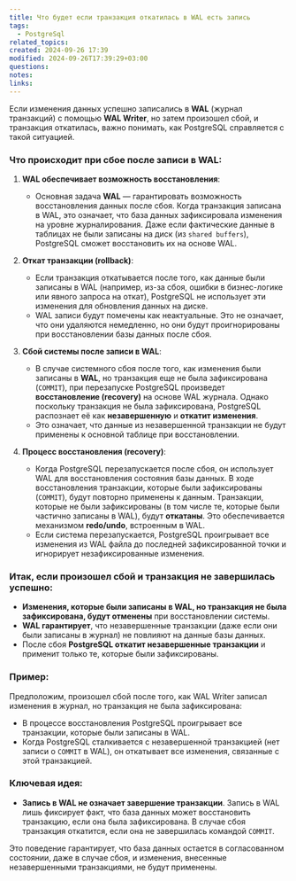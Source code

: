 ```yaml
---
title: Что будет если транзакция откатилась в WAL есть запись
tags:
  - PostgreSql
related_topics: 
created: 2024-09-26 17:39
modified: 2024-09-26T17:39:29+03:00
questions: 
notes: 
links: 
---
```


Если изменения данных успешно записались в **WAL** (журнал транзакций) с помощью **WAL Writer**, но затем произошел сбой, и транзакция откатилась, важно понимать, как PostgreSQL справляется с такой ситуацией.

### Что происходит при сбое после записи в WAL:

1. **WAL обеспечивает возможность восстановления**:
    
    - Основная задача **WAL** — гарантировать возможность восстановления данных после сбоя. Когда транзакция записана в WAL, это означает, что база данных зафиксировала изменения на уровне журналирования. Даже если фактические данные в таблицах не были записаны на диск (из `shared buffers`), PostgreSQL сможет восстановить их на основе WAL.
2. **Откат транзакции (rollback)**:
    
    - Если транзакция откатывается после того, как данные были записаны в WAL (например, из-за сбоя, ошибки в бизнес-логике или явного запроса на откат), PostgreSQL не использует эти изменения для обновления данных на диске.
    - WAL записи будут помечены как неактуальные. Это не означает, что они удаляются немедленно, но они будут проигнорированы при восстановлении базы данных после сбоя.
3. **Сбой системы после записи в WAL**:
    
    - В случае системного сбоя после того, как изменения были записаны в **WAL**, но транзакция еще не была зафиксирована (`COMMIT`), при перезапуске PostgreSQL произведет **восстановление (recovery)** на основе WAL журнала. Однако поскольку транзакция не была зафиксирована, PostgreSQL распознает её как **незавершенную** и **откатит изменения**.
    - Это означает, что данные из незавершенной транзакции не будут применены к основной таблице при восстановлении.
4. **Процесс восстановления (recovery)**:
    
    - Когда PostgreSQL перезапускается после сбоя, он использует WAL для восстановления состояния базы данных. В ходе восстановления транзакции, которые были зафиксированы (`COMMIT`), будут повторно применены к данным. Транзакции, которые не были зафиксированы (в том числе те, которые были частично записаны в WAL), будут **откатаны**. Это обеспечивается механизмом **redo/undo**, встроенным в WAL.
    - Если система перезапускается, PostgreSQL проигрывает все изменения из WAL файла до последней зафиксированной точки и игнорирует незафиксированные изменения.

### Итак, если произошел сбой и транзакция не завершилась успешно:

- **Изменения, которые были записаны в WAL, но транзакция не была зафиксирована, будут отменены** при восстановлении системы.
- **WAL гарантирует**, что незавершенные транзакции (даже если они были записаны в журнал) не повлияют на данные базы данных.
- После сбоя **PostgreSQL откатит незавершенные транзакции** и применит только те, которые были зафиксированы.

### Пример:

Предположим, произошел сбой после того, как WAL Writer записал изменения в журнал, но транзакция не была зафиксирована:

- В процессе восстановления PostgreSQL проигрывает все транзакции, которые были записаны в WAL.
- Когда PostgreSQL сталкивается с незавершенной транзакцией (нет записи о `COMMIT` в WAL), он откатывает все изменения, связанные с этой транзакцией.

### Ключевая идея:

- **Запись в WAL не означает завершение транзакции**. Запись в WAL лишь фиксирует факт, что база данных может восстановить транзакцию, если она была зафиксирована. В случае сбоя транзакция откатится, если она не завершилась командой `COMMIT`.

Это поведение гарантирует, что база данных остается в согласованном состоянии, даже в случае сбоя, и изменения, внесенные незавершенными транзакциями, не будут применены.